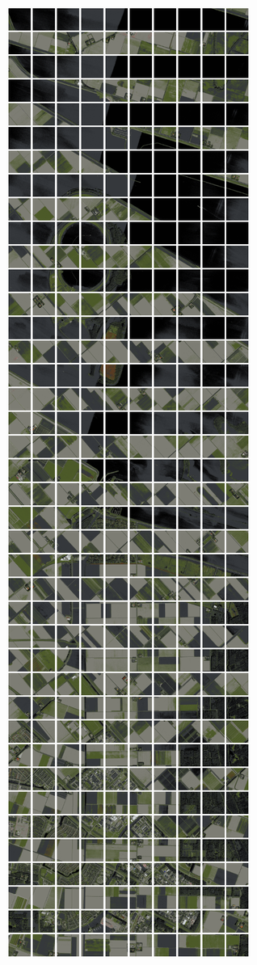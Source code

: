 <html>
<div>
<img src="https://github.com/HakkaTjakka/NL_TILE_MAP/blob/main/18/631/-1055/r.6310.-10550.png" height="44" width="44">
<img src="https://github.com/HakkaTjakka/NL_TILE_MAP/blob/main/18/631/-1055/r.6311.-10550.png" height="44" width="44">
<img src="https://github.com/HakkaTjakka/NL_TILE_MAP/blob/main/18/631/-1055/r.6312.-10550.png" height="44" width="44">
<img src="https://github.com/HakkaTjakka/NL_TILE_MAP/blob/main/18/631/-1055/r.6313.-10550.png" height="44" width="44">
<img src="https://github.com/HakkaTjakka/NL_TILE_MAP/blob/main/18/631/-1055/r.6314.-10550.png" height="44" width="44">
<img src="https://github.com/HakkaTjakka/NL_TILE_MAP/blob/main/18/631/-1055/r.6315.-10550.png" height="44" width="44">
<img src="https://github.com/HakkaTjakka/NL_TILE_MAP/blob/main/18/631/-1055/r.6316.-10550.png" height="44" width="44">
<img src="https://github.com/HakkaTjakka/NL_TILE_MAP/blob/main/18/631/-1055/r.6317.-10550.png" height="44" width="44">
<img src="https://github.com/HakkaTjakka/NL_TILE_MAP/blob/main/18/631/-1055/r.6318.-10550.png" height="44" width="44">
<img src="https://github.com/HakkaTjakka/NL_TILE_MAP/blob/main/18/631/-1055/r.6319.-10550.png" height="44" width="44">
<img src="https://github.com/HakkaTjakka/NL_TILE_MAP/blob/main/18/632/-1055/r.6320.-10550.png" height="44" width="44">
<img src="https://github.com/HakkaTjakka/NL_TILE_MAP/blob/main/18/632/-1055/r.6321.-10550.png" height="44" width="44">
<img src="https://github.com/HakkaTjakka/NL_TILE_MAP/blob/main/18/632/-1055/r.6322.-10550.png" height="44" width="44">
<img src="https://github.com/HakkaTjakka/NL_TILE_MAP/blob/main/18/632/-1055/r.6323.-10550.png" height="44" width="44">
<img src="https://github.com/HakkaTjakka/NL_TILE_MAP/blob/main/18/632/-1055/r.6324.-10550.png" height="44" width="44">
<img src="https://github.com/HakkaTjakka/NL_TILE_MAP/blob/main/18/632/-1055/r.6325.-10550.png" height="44" width="44">
<img src="https://github.com/HakkaTjakka/NL_TILE_MAP/blob/main/18/632/-1055/r.6326.-10550.png" height="44" width="44">
<img src="https://github.com/HakkaTjakka/NL_TILE_MAP/blob/main/18/632/-1055/r.6327.-10550.png" height="44" width="44">
<img src="https://github.com/HakkaTjakka/NL_TILE_MAP/blob/main/18/632/-1055/r.6328.-10550.png" height="44" width="44">
<img src="https://github.com/HakkaTjakka/NL_TILE_MAP/blob/main/18/632/-1055/r.6329.-10550.png" height="44" width="44">
<br>
<img src="https://github.com/HakkaTjakka/NL_TILE_MAP/blob/main/18/631/-1055/r.6310.-10549.png" height="44" width="44">
<img src="https://github.com/HakkaTjakka/NL_TILE_MAP/blob/main/18/631/-1055/r.6311.-10549.png" height="44" width="44">
<img src="https://github.com/HakkaTjakka/NL_TILE_MAP/blob/main/18/631/-1055/r.6312.-10549.png" height="44" width="44">
<img src="https://github.com/HakkaTjakka/NL_TILE_MAP/blob/main/18/631/-1055/r.6313.-10549.png" height="44" width="44">
<img src="https://github.com/HakkaTjakka/NL_TILE_MAP/blob/main/18/631/-1055/r.6314.-10549.png" height="44" width="44">
<img src="https://github.com/HakkaTjakka/NL_TILE_MAP/blob/main/18/631/-1055/r.6315.-10549.png" height="44" width="44">
<img src="https://github.com/HakkaTjakka/NL_TILE_MAP/blob/main/18/631/-1055/r.6316.-10549.png" height="44" width="44">
<img src="https://github.com/HakkaTjakka/NL_TILE_MAP/blob/main/18/631/-1055/r.6317.-10549.png" height="44" width="44">
<img src="https://github.com/HakkaTjakka/NL_TILE_MAP/blob/main/18/631/-1055/r.6318.-10549.png" height="44" width="44">
<img src="https://github.com/HakkaTjakka/NL_TILE_MAP/blob/main/18/631/-1055/r.6319.-10549.png" height="44" width="44">
<img src="https://github.com/HakkaTjakka/NL_TILE_MAP/blob/main/18/632/-1055/r.6320.-10549.png" height="44" width="44">
<img src="https://github.com/HakkaTjakka/NL_TILE_MAP/blob/main/18/632/-1055/r.6321.-10549.png" height="44" width="44">
<img src="https://github.com/HakkaTjakka/NL_TILE_MAP/blob/main/18/632/-1055/r.6322.-10549.png" height="44" width="44">
<img src="https://github.com/HakkaTjakka/NL_TILE_MAP/blob/main/18/632/-1055/r.6323.-10549.png" height="44" width="44">
<img src="https://github.com/HakkaTjakka/NL_TILE_MAP/blob/main/18/632/-1055/r.6324.-10549.png" height="44" width="44">
<img src="https://github.com/HakkaTjakka/NL_TILE_MAP/blob/main/18/632/-1055/r.6325.-10549.png" height="44" width="44">
<img src="https://github.com/HakkaTjakka/NL_TILE_MAP/blob/main/18/632/-1055/r.6326.-10549.png" height="44" width="44">
<img src="https://github.com/HakkaTjakka/NL_TILE_MAP/blob/main/18/632/-1055/r.6327.-10549.png" height="44" width="44">
<img src="https://github.com/HakkaTjakka/NL_TILE_MAP/blob/main/18/632/-1055/r.6328.-10549.png" height="44" width="44">
<img src="https://github.com/HakkaTjakka/NL_TILE_MAP/blob/main/18/632/-1055/r.6329.-10549.png" height="44" width="44">
<br>
<img src="https://github.com/HakkaTjakka/NL_TILE_MAP/blob/main/18/631/-1055/r.6310.-10548.png" height="44" width="44">
<img src="https://github.com/HakkaTjakka/NL_TILE_MAP/blob/main/18/631/-1055/r.6311.-10548.png" height="44" width="44">
<img src="https://github.com/HakkaTjakka/NL_TILE_MAP/blob/main/18/631/-1055/r.6312.-10548.png" height="44" width="44">
<img src="https://github.com/HakkaTjakka/NL_TILE_MAP/blob/main/18/631/-1055/r.6313.-10548.png" height="44" width="44">
<img src="https://github.com/HakkaTjakka/NL_TILE_MAP/blob/main/18/631/-1055/r.6314.-10548.png" height="44" width="44">
<img src="https://github.com/HakkaTjakka/NL_TILE_MAP/blob/main/18/631/-1055/r.6315.-10548.png" height="44" width="44">
<img src="https://github.com/HakkaTjakka/NL_TILE_MAP/blob/main/18/631/-1055/r.6316.-10548.png" height="44" width="44">
<img src="https://github.com/HakkaTjakka/NL_TILE_MAP/blob/main/18/631/-1055/r.6317.-10548.png" height="44" width="44">
<img src="https://github.com/HakkaTjakka/NL_TILE_MAP/blob/main/18/631/-1055/r.6318.-10548.png" height="44" width="44">
<img src="https://github.com/HakkaTjakka/NL_TILE_MAP/blob/main/18/631/-1055/r.6319.-10548.png" height="44" width="44">
<img src="https://github.com/HakkaTjakka/NL_TILE_MAP/blob/main/18/632/-1055/r.6320.-10548.png" height="44" width="44">
<img src="https://github.com/HakkaTjakka/NL_TILE_MAP/blob/main/18/632/-1055/r.6321.-10548.png" height="44" width="44">
<img src="https://github.com/HakkaTjakka/NL_TILE_MAP/blob/main/18/632/-1055/r.6322.-10548.png" height="44" width="44">
<img src="https://github.com/HakkaTjakka/NL_TILE_MAP/blob/main/18/632/-1055/r.6323.-10548.png" height="44" width="44">
<img src="https://github.com/HakkaTjakka/NL_TILE_MAP/blob/main/18/632/-1055/r.6324.-10548.png" height="44" width="44">
<img src="https://github.com/HakkaTjakka/NL_TILE_MAP/blob/main/18/632/-1055/r.6325.-10548.png" height="44" width="44">
<img src="https://github.com/HakkaTjakka/NL_TILE_MAP/blob/main/18/632/-1055/r.6326.-10548.png" height="44" width="44">
<img src="https://github.com/HakkaTjakka/NL_TILE_MAP/blob/main/18/632/-1055/r.6327.-10548.png" height="44" width="44">
<img src="https://github.com/HakkaTjakka/NL_TILE_MAP/blob/main/18/632/-1055/r.6328.-10548.png" height="44" width="44">
<img src="https://github.com/HakkaTjakka/NL_TILE_MAP/blob/main/18/632/-1055/r.6329.-10548.png" height="44" width="44">
<br>
<img src="https://github.com/HakkaTjakka/NL_TILE_MAP/blob/main/18/631/-1055/r.6310.-10547.png" height="44" width="44">
<img src="https://github.com/HakkaTjakka/NL_TILE_MAP/blob/main/18/631/-1055/r.6311.-10547.png" height="44" width="44">
<img src="https://github.com/HakkaTjakka/NL_TILE_MAP/blob/main/18/631/-1055/r.6312.-10547.png" height="44" width="44">
<img src="https://github.com/HakkaTjakka/NL_TILE_MAP/blob/main/18/631/-1055/r.6313.-10547.png" height="44" width="44">
<img src="https://github.com/HakkaTjakka/NL_TILE_MAP/blob/main/18/631/-1055/r.6314.-10547.png" height="44" width="44">
<img src="https://github.com/HakkaTjakka/NL_TILE_MAP/blob/main/18/631/-1055/r.6315.-10547.png" height="44" width="44">
<img src="https://github.com/HakkaTjakka/NL_TILE_MAP/blob/main/18/631/-1055/r.6316.-10547.png" height="44" width="44">
<img src="https://github.com/HakkaTjakka/NL_TILE_MAP/blob/main/18/631/-1055/r.6317.-10547.png" height="44" width="44">
<img src="https://github.com/HakkaTjakka/NL_TILE_MAP/blob/main/18/631/-1055/r.6318.-10547.png" height="44" width="44">
<img src="https://github.com/HakkaTjakka/NL_TILE_MAP/blob/main/18/631/-1055/r.6319.-10547.png" height="44" width="44">
<img src="https://github.com/HakkaTjakka/NL_TILE_MAP/blob/main/18/632/-1055/r.6320.-10547.png" height="44" width="44">
<img src="https://github.com/HakkaTjakka/NL_TILE_MAP/blob/main/18/632/-1055/r.6321.-10547.png" height="44" width="44">
<img src="https://github.com/HakkaTjakka/NL_TILE_MAP/blob/main/18/632/-1055/r.6322.-10547.png" height="44" width="44">
<img src="https://github.com/HakkaTjakka/NL_TILE_MAP/blob/main/18/632/-1055/r.6323.-10547.png" height="44" width="44">
<img src="https://github.com/HakkaTjakka/NL_TILE_MAP/blob/main/18/632/-1055/r.6324.-10547.png" height="44" width="44">
<img src="https://github.com/HakkaTjakka/NL_TILE_MAP/blob/main/18/632/-1055/r.6325.-10547.png" height="44" width="44">
<img src="https://github.com/HakkaTjakka/NL_TILE_MAP/blob/main/18/632/-1055/r.6326.-10547.png" height="44" width="44">
<img src="https://github.com/HakkaTjakka/NL_TILE_MAP/blob/main/18/632/-1055/r.6327.-10547.png" height="44" width="44">
<img src="https://github.com/HakkaTjakka/NL_TILE_MAP/blob/main/18/632/-1055/r.6328.-10547.png" height="44" width="44">
<img src="https://github.com/HakkaTjakka/NL_TILE_MAP/blob/main/18/632/-1055/r.6329.-10547.png" height="44" width="44">
<br>
<img src="https://github.com/HakkaTjakka/NL_TILE_MAP/blob/main/18/631/-1055/r.6310.-10546.png" height="44" width="44">
<img src="https://github.com/HakkaTjakka/NL_TILE_MAP/blob/main/18/631/-1055/r.6311.-10546.png" height="44" width="44">
<img src="https://github.com/HakkaTjakka/NL_TILE_MAP/blob/main/18/631/-1055/r.6312.-10546.png" height="44" width="44">
<img src="https://github.com/HakkaTjakka/NL_TILE_MAP/blob/main/18/631/-1055/r.6313.-10546.png" height="44" width="44">
<img src="https://github.com/HakkaTjakka/NL_TILE_MAP/blob/main/18/631/-1055/r.6314.-10546.png" height="44" width="44">
<img src="https://github.com/HakkaTjakka/NL_TILE_MAP/blob/main/18/631/-1055/r.6315.-10546.png" height="44" width="44">
<img src="https://github.com/HakkaTjakka/NL_TILE_MAP/blob/main/18/631/-1055/r.6316.-10546.png" height="44" width="44">
<img src="https://github.com/HakkaTjakka/NL_TILE_MAP/blob/main/18/631/-1055/r.6317.-10546.png" height="44" width="44">
<img src="https://github.com/HakkaTjakka/NL_TILE_MAP/blob/main/18/631/-1055/r.6318.-10546.png" height="44" width="44">
<img src="https://github.com/HakkaTjakka/NL_TILE_MAP/blob/main/18/631/-1055/r.6319.-10546.png" height="44" width="44">
<img src="https://github.com/HakkaTjakka/NL_TILE_MAP/blob/main/18/632/-1055/r.6320.-10546.png" height="44" width="44">
<img src="https://github.com/HakkaTjakka/NL_TILE_MAP/blob/main/18/632/-1055/r.6321.-10546.png" height="44" width="44">
<img src="https://github.com/HakkaTjakka/NL_TILE_MAP/blob/main/18/632/-1055/r.6322.-10546.png" height="44" width="44">
<img src="https://github.com/HakkaTjakka/NL_TILE_MAP/blob/main/18/632/-1055/r.6323.-10546.png" height="44" width="44">
<img src="https://github.com/HakkaTjakka/NL_TILE_MAP/blob/main/18/632/-1055/r.6324.-10546.png" height="44" width="44">
<img src="https://github.com/HakkaTjakka/NL_TILE_MAP/blob/main/18/632/-1055/r.6325.-10546.png" height="44" width="44">
<img src="https://github.com/HakkaTjakka/NL_TILE_MAP/blob/main/18/632/-1055/r.6326.-10546.png" height="44" width="44">
<img src="https://github.com/HakkaTjakka/NL_TILE_MAP/blob/main/18/632/-1055/r.6327.-10546.png" height="44" width="44">
<img src="https://github.com/HakkaTjakka/NL_TILE_MAP/blob/main/18/632/-1055/r.6328.-10546.png" height="44" width="44">
<img src="https://github.com/HakkaTjakka/NL_TILE_MAP/blob/main/18/632/-1055/r.6329.-10546.png" height="44" width="44">
<br>
<img src="https://github.com/HakkaTjakka/NL_TILE_MAP/blob/main/18/631/-1055/r.6310.-10545.png" height="44" width="44">
<img src="https://github.com/HakkaTjakka/NL_TILE_MAP/blob/main/18/631/-1055/r.6311.-10545.png" height="44" width="44">
<img src="https://github.com/HakkaTjakka/NL_TILE_MAP/blob/main/18/631/-1055/r.6312.-10545.png" height="44" width="44">
<img src="https://github.com/HakkaTjakka/NL_TILE_MAP/blob/main/18/631/-1055/r.6313.-10545.png" height="44" width="44">
<img src="https://github.com/HakkaTjakka/NL_TILE_MAP/blob/main/18/631/-1055/r.6314.-10545.png" height="44" width="44">
<img src="https://github.com/HakkaTjakka/NL_TILE_MAP/blob/main/18/631/-1055/r.6315.-10545.png" height="44" width="44">
<img src="https://github.com/HakkaTjakka/NL_TILE_MAP/blob/main/18/631/-1055/r.6316.-10545.png" height="44" width="44">
<img src="https://github.com/HakkaTjakka/NL_TILE_MAP/blob/main/18/631/-1055/r.6317.-10545.png" height="44" width="44">
<img src="https://github.com/HakkaTjakka/NL_TILE_MAP/blob/main/18/631/-1055/r.6318.-10545.png" height="44" width="44">
<img src="https://github.com/HakkaTjakka/NL_TILE_MAP/blob/main/18/631/-1055/r.6319.-10545.png" height="44" width="44">
<img src="https://github.com/HakkaTjakka/NL_TILE_MAP/blob/main/18/632/-1055/r.6320.-10545.png" height="44" width="44">
<img src="https://github.com/HakkaTjakka/NL_TILE_MAP/blob/main/18/632/-1055/r.6321.-10545.png" height="44" width="44">
<img src="https://github.com/HakkaTjakka/NL_TILE_MAP/blob/main/18/632/-1055/r.6322.-10545.png" height="44" width="44">
<img src="https://github.com/HakkaTjakka/NL_TILE_MAP/blob/main/18/632/-1055/r.6323.-10545.png" height="44" width="44">
<img src="https://github.com/HakkaTjakka/NL_TILE_MAP/blob/main/18/632/-1055/r.6324.-10545.png" height="44" width="44">
<img src="https://github.com/HakkaTjakka/NL_TILE_MAP/blob/main/18/632/-1055/r.6325.-10545.png" height="44" width="44">
<img src="https://github.com/HakkaTjakka/NL_TILE_MAP/blob/main/18/632/-1055/r.6326.-10545.png" height="44" width="44">
<img src="https://github.com/HakkaTjakka/NL_TILE_MAP/blob/main/18/632/-1055/r.6327.-10545.png" height="44" width="44">
<img src="https://github.com/HakkaTjakka/NL_TILE_MAP/blob/main/18/632/-1055/r.6328.-10545.png" height="44" width="44">
<img src="https://github.com/HakkaTjakka/NL_TILE_MAP/blob/main/18/632/-1055/r.6329.-10545.png" height="44" width="44">
<br>
<img src="https://github.com/HakkaTjakka/NL_TILE_MAP/blob/main/18/631/-1055/r.6310.-10544.png" height="44" width="44">
<img src="https://github.com/HakkaTjakka/NL_TILE_MAP/blob/main/18/631/-1055/r.6311.-10544.png" height="44" width="44">
<img src="https://github.com/HakkaTjakka/NL_TILE_MAP/blob/main/18/631/-1055/r.6312.-10544.png" height="44" width="44">
<img src="https://github.com/HakkaTjakka/NL_TILE_MAP/blob/main/18/631/-1055/r.6313.-10544.png" height="44" width="44">
<img src="https://github.com/HakkaTjakka/NL_TILE_MAP/blob/main/18/631/-1055/r.6314.-10544.png" height="44" width="44">
<img src="https://github.com/HakkaTjakka/NL_TILE_MAP/blob/main/18/631/-1055/r.6315.-10544.png" height="44" width="44">
<img src="https://github.com/HakkaTjakka/NL_TILE_MAP/blob/main/18/631/-1055/r.6316.-10544.png" height="44" width="44">
<img src="https://github.com/HakkaTjakka/NL_TILE_MAP/blob/main/18/631/-1055/r.6317.-10544.png" height="44" width="44">
<img src="https://github.com/HakkaTjakka/NL_TILE_MAP/blob/main/18/631/-1055/r.6318.-10544.png" height="44" width="44">
<img src="https://github.com/HakkaTjakka/NL_TILE_MAP/blob/main/18/631/-1055/r.6319.-10544.png" height="44" width="44">
<img src="https://github.com/HakkaTjakka/NL_TILE_MAP/blob/main/18/632/-1055/r.6320.-10544.png" height="44" width="44">
<img src="https://github.com/HakkaTjakka/NL_TILE_MAP/blob/main/18/632/-1055/r.6321.-10544.png" height="44" width="44">
<img src="https://github.com/HakkaTjakka/NL_TILE_MAP/blob/main/18/632/-1055/r.6322.-10544.png" height="44" width="44">
<img src="https://github.com/HakkaTjakka/NL_TILE_MAP/blob/main/18/632/-1055/r.6323.-10544.png" height="44" width="44">
<img src="https://github.com/HakkaTjakka/NL_TILE_MAP/blob/main/18/632/-1055/r.6324.-10544.png" height="44" width="44">
<img src="https://github.com/HakkaTjakka/NL_TILE_MAP/blob/main/18/632/-1055/r.6325.-10544.png" height="44" width="44">
<img src="https://github.com/HakkaTjakka/NL_TILE_MAP/blob/main/18/632/-1055/r.6326.-10544.png" height="44" width="44">
<img src="https://github.com/HakkaTjakka/NL_TILE_MAP/blob/main/18/632/-1055/r.6327.-10544.png" height="44" width="44">
<img src="https://github.com/HakkaTjakka/NL_TILE_MAP/blob/main/18/632/-1055/r.6328.-10544.png" height="44" width="44">
<img src="https://github.com/HakkaTjakka/NL_TILE_MAP/blob/main/18/632/-1055/r.6329.-10544.png" height="44" width="44">
<br>
<img src="https://github.com/HakkaTjakka/NL_TILE_MAP/blob/main/18/631/-1055/r.6310.-10543.png" height="44" width="44">
<img src="https://github.com/HakkaTjakka/NL_TILE_MAP/blob/main/18/631/-1055/r.6311.-10543.png" height="44" width="44">
<img src="https://github.com/HakkaTjakka/NL_TILE_MAP/blob/main/18/631/-1055/r.6312.-10543.png" height="44" width="44">
<img src="https://github.com/HakkaTjakka/NL_TILE_MAP/blob/main/18/631/-1055/r.6313.-10543.png" height="44" width="44">
<img src="https://github.com/HakkaTjakka/NL_TILE_MAP/blob/main/18/631/-1055/r.6314.-10543.png" height="44" width="44">
<img src="https://github.com/HakkaTjakka/NL_TILE_MAP/blob/main/18/631/-1055/r.6315.-10543.png" height="44" width="44">
<img src="https://github.com/HakkaTjakka/NL_TILE_MAP/blob/main/18/631/-1055/r.6316.-10543.png" height="44" width="44">
<img src="https://github.com/HakkaTjakka/NL_TILE_MAP/blob/main/18/631/-1055/r.6317.-10543.png" height="44" width="44">
<img src="https://github.com/HakkaTjakka/NL_TILE_MAP/blob/main/18/631/-1055/r.6318.-10543.png" height="44" width="44">
<img src="https://github.com/HakkaTjakka/NL_TILE_MAP/blob/main/18/631/-1055/r.6319.-10543.png" height="44" width="44">
<img src="https://github.com/HakkaTjakka/NL_TILE_MAP/blob/main/18/632/-1055/r.6320.-10543.png" height="44" width="44">
<img src="https://github.com/HakkaTjakka/NL_TILE_MAP/blob/main/18/632/-1055/r.6321.-10543.png" height="44" width="44">
<img src="https://github.com/HakkaTjakka/NL_TILE_MAP/blob/main/18/632/-1055/r.6322.-10543.png" height="44" width="44">
<img src="https://github.com/HakkaTjakka/NL_TILE_MAP/blob/main/18/632/-1055/r.6323.-10543.png" height="44" width="44">
<img src="https://github.com/HakkaTjakka/NL_TILE_MAP/blob/main/18/632/-1055/r.6324.-10543.png" height="44" width="44">
<img src="https://github.com/HakkaTjakka/NL_TILE_MAP/blob/main/18/632/-1055/r.6325.-10543.png" height="44" width="44">
<img src="https://github.com/HakkaTjakka/NL_TILE_MAP/blob/main/18/632/-1055/r.6326.-10543.png" height="44" width="44">
<img src="https://github.com/HakkaTjakka/NL_TILE_MAP/blob/main/18/632/-1055/r.6327.-10543.png" height="44" width="44">
<img src="https://github.com/HakkaTjakka/NL_TILE_MAP/blob/main/18/632/-1055/r.6328.-10543.png" height="44" width="44">
<img src="https://github.com/HakkaTjakka/NL_TILE_MAP/blob/main/18/632/-1055/r.6329.-10543.png" height="44" width="44">
<br>
<img src="https://github.com/HakkaTjakka/NL_TILE_MAP/blob/main/18/631/-1055/r.6310.-10542.png" height="44" width="44">
<img src="https://github.com/HakkaTjakka/NL_TILE_MAP/blob/main/18/631/-1055/r.6311.-10542.png" height="44" width="44">
<img src="https://github.com/HakkaTjakka/NL_TILE_MAP/blob/main/18/631/-1055/r.6312.-10542.png" height="44" width="44">
<img src="https://github.com/HakkaTjakka/NL_TILE_MAP/blob/main/18/631/-1055/r.6313.-10542.png" height="44" width="44">
<img src="https://github.com/HakkaTjakka/NL_TILE_MAP/blob/main/18/631/-1055/r.6314.-10542.png" height="44" width="44">
<img src="https://github.com/HakkaTjakka/NL_TILE_MAP/blob/main/18/631/-1055/r.6315.-10542.png" height="44" width="44">
<img src="https://github.com/HakkaTjakka/NL_TILE_MAP/blob/main/18/631/-1055/r.6316.-10542.png" height="44" width="44">
<img src="https://github.com/HakkaTjakka/NL_TILE_MAP/blob/main/18/631/-1055/r.6317.-10542.png" height="44" width="44">
<img src="https://github.com/HakkaTjakka/NL_TILE_MAP/blob/main/18/631/-1055/r.6318.-10542.png" height="44" width="44">
<img src="https://github.com/HakkaTjakka/NL_TILE_MAP/blob/main/18/631/-1055/r.6319.-10542.png" height="44" width="44">
<img src="https://github.com/HakkaTjakka/NL_TILE_MAP/blob/main/18/632/-1055/r.6320.-10542.png" height="44" width="44">
<img src="https://github.com/HakkaTjakka/NL_TILE_MAP/blob/main/18/632/-1055/r.6321.-10542.png" height="44" width="44">
<img src="https://github.com/HakkaTjakka/NL_TILE_MAP/blob/main/18/632/-1055/r.6322.-10542.png" height="44" width="44">
<img src="https://github.com/HakkaTjakka/NL_TILE_MAP/blob/main/18/632/-1055/r.6323.-10542.png" height="44" width="44">
<img src="https://github.com/HakkaTjakka/NL_TILE_MAP/blob/main/18/632/-1055/r.6324.-10542.png" height="44" width="44">
<img src="https://github.com/HakkaTjakka/NL_TILE_MAP/blob/main/18/632/-1055/r.6325.-10542.png" height="44" width="44">
<img src="https://github.com/HakkaTjakka/NL_TILE_MAP/blob/main/18/632/-1055/r.6326.-10542.png" height="44" width="44">
<img src="https://github.com/HakkaTjakka/NL_TILE_MAP/blob/main/18/632/-1055/r.6327.-10542.png" height="44" width="44">
<img src="https://github.com/HakkaTjakka/NL_TILE_MAP/blob/main/18/632/-1055/r.6328.-10542.png" height="44" width="44">
<img src="https://github.com/HakkaTjakka/NL_TILE_MAP/blob/main/18/632/-1055/r.6329.-10542.png" height="44" width="44">
<br>
<img src="https://github.com/HakkaTjakka/NL_TILE_MAP/blob/main/18/631/-1055/r.6310.-10541.png" height="44" width="44">
<img src="https://github.com/HakkaTjakka/NL_TILE_MAP/blob/main/18/631/-1055/r.6311.-10541.png" height="44" width="44">
<img src="https://github.com/HakkaTjakka/NL_TILE_MAP/blob/main/18/631/-1055/r.6312.-10541.png" height="44" width="44">
<img src="https://github.com/HakkaTjakka/NL_TILE_MAP/blob/main/18/631/-1055/r.6313.-10541.png" height="44" width="44">
<img src="https://github.com/HakkaTjakka/NL_TILE_MAP/blob/main/18/631/-1055/r.6314.-10541.png" height="44" width="44">
<img src="https://github.com/HakkaTjakka/NL_TILE_MAP/blob/main/18/631/-1055/r.6315.-10541.png" height="44" width="44">
<img src="https://github.com/HakkaTjakka/NL_TILE_MAP/blob/main/18/631/-1055/r.6316.-10541.png" height="44" width="44">
<img src="https://github.com/HakkaTjakka/NL_TILE_MAP/blob/main/18/631/-1055/r.6317.-10541.png" height="44" width="44">
<img src="https://github.com/HakkaTjakka/NL_TILE_MAP/blob/main/18/631/-1055/r.6318.-10541.png" height="44" width="44">
<img src="https://github.com/HakkaTjakka/NL_TILE_MAP/blob/main/18/631/-1055/r.6319.-10541.png" height="44" width="44">
<img src="https://github.com/HakkaTjakka/NL_TILE_MAP/blob/main/18/632/-1055/r.6320.-10541.png" height="44" width="44">
<img src="https://github.com/HakkaTjakka/NL_TILE_MAP/blob/main/18/632/-1055/r.6321.-10541.png" height="44" width="44">
<img src="https://github.com/HakkaTjakka/NL_TILE_MAP/blob/main/18/632/-1055/r.6322.-10541.png" height="44" width="44">
<img src="https://github.com/HakkaTjakka/NL_TILE_MAP/blob/main/18/632/-1055/r.6323.-10541.png" height="44" width="44">
<img src="https://github.com/HakkaTjakka/NL_TILE_MAP/blob/main/18/632/-1055/r.6324.-10541.png" height="44" width="44">
<img src="https://github.com/HakkaTjakka/NL_TILE_MAP/blob/main/18/632/-1055/r.6325.-10541.png" height="44" width="44">
<img src="https://github.com/HakkaTjakka/NL_TILE_MAP/blob/main/18/632/-1055/r.6326.-10541.png" height="44" width="44">
<img src="https://github.com/HakkaTjakka/NL_TILE_MAP/blob/main/18/632/-1055/r.6327.-10541.png" height="44" width="44">
<img src="https://github.com/HakkaTjakka/NL_TILE_MAP/blob/main/18/632/-1055/r.6328.-10541.png" height="44" width="44">
<img src="https://github.com/HakkaTjakka/NL_TILE_MAP/blob/main/18/632/-1055/r.6329.-10541.png" height="44" width="44">
<br>
<img src="https://github.com/HakkaTjakka/NL_TILE_MAP/blob/main/18/631/-1054/r.6310.-10540.png" height="44" width="44">
<img src="https://github.com/HakkaTjakka/NL_TILE_MAP/blob/main/18/631/-1054/r.6311.-10540.png" height="44" width="44">
<img src="https://github.com/HakkaTjakka/NL_TILE_MAP/blob/main/18/631/-1054/r.6312.-10540.png" height="44" width="44">
<img src="https://github.com/HakkaTjakka/NL_TILE_MAP/blob/main/18/631/-1054/r.6313.-10540.png" height="44" width="44">
<img src="https://github.com/HakkaTjakka/NL_TILE_MAP/blob/main/18/631/-1054/r.6314.-10540.png" height="44" width="44">
<img src="https://github.com/HakkaTjakka/NL_TILE_MAP/blob/main/18/631/-1054/r.6315.-10540.png" height="44" width="44">
<img src="https://github.com/HakkaTjakka/NL_TILE_MAP/blob/main/18/631/-1054/r.6316.-10540.png" height="44" width="44">
<img src="https://github.com/HakkaTjakka/NL_TILE_MAP/blob/main/18/631/-1054/r.6317.-10540.png" height="44" width="44">
<img src="https://github.com/HakkaTjakka/NL_TILE_MAP/blob/main/18/631/-1054/r.6318.-10540.png" height="44" width="44">
<img src="https://github.com/HakkaTjakka/NL_TILE_MAP/blob/main/18/631/-1054/r.6319.-10540.png" height="44" width="44">
<img src="https://github.com/HakkaTjakka/NL_TILE_MAP/blob/main/18/632/-1054/r.6320.-10540.png" height="44" width="44">
<img src="https://github.com/HakkaTjakka/NL_TILE_MAP/blob/main/18/632/-1054/r.6321.-10540.png" height="44" width="44">
<img src="https://github.com/HakkaTjakka/NL_TILE_MAP/blob/main/18/632/-1054/r.6322.-10540.png" height="44" width="44">
<img src="https://github.com/HakkaTjakka/NL_TILE_MAP/blob/main/18/632/-1054/r.6323.-10540.png" height="44" width="44">
<img src="https://github.com/HakkaTjakka/NL_TILE_MAP/blob/main/18/632/-1054/r.6324.-10540.png" height="44" width="44">
<img src="https://github.com/HakkaTjakka/NL_TILE_MAP/blob/main/18/632/-1054/r.6325.-10540.png" height="44" width="44">
<img src="https://github.com/HakkaTjakka/NL_TILE_MAP/blob/main/18/632/-1054/r.6326.-10540.png" height="44" width="44">
<img src="https://github.com/HakkaTjakka/NL_TILE_MAP/blob/main/18/632/-1054/r.6327.-10540.png" height="44" width="44">
<img src="https://github.com/HakkaTjakka/NL_TILE_MAP/blob/main/18/632/-1054/r.6328.-10540.png" height="44" width="44">
<img src="https://github.com/HakkaTjakka/NL_TILE_MAP/blob/main/18/632/-1054/r.6329.-10540.png" height="44" width="44">
<br>
<img src="https://github.com/HakkaTjakka/NL_TILE_MAP/blob/main/18/631/-1054/r.6310.-10539.png" height="44" width="44">
<img src="https://github.com/HakkaTjakka/NL_TILE_MAP/blob/main/18/631/-1054/r.6311.-10539.png" height="44" width="44">
<img src="https://github.com/HakkaTjakka/NL_TILE_MAP/blob/main/18/631/-1054/r.6312.-10539.png" height="44" width="44">
<img src="https://github.com/HakkaTjakka/NL_TILE_MAP/blob/main/18/631/-1054/r.6313.-10539.png" height="44" width="44">
<img src="https://github.com/HakkaTjakka/NL_TILE_MAP/blob/main/18/631/-1054/r.6314.-10539.png" height="44" width="44">
<img src="https://github.com/HakkaTjakka/NL_TILE_MAP/blob/main/18/631/-1054/r.6315.-10539.png" height="44" width="44">
<img src="https://github.com/HakkaTjakka/NL_TILE_MAP/blob/main/18/631/-1054/r.6316.-10539.png" height="44" width="44">
<img src="https://github.com/HakkaTjakka/NL_TILE_MAP/blob/main/18/631/-1054/r.6317.-10539.png" height="44" width="44">
<img src="https://github.com/HakkaTjakka/NL_TILE_MAP/blob/main/18/631/-1054/r.6318.-10539.png" height="44" width="44">
<img src="https://github.com/HakkaTjakka/NL_TILE_MAP/blob/main/18/631/-1054/r.6319.-10539.png" height="44" width="44">
<img src="https://github.com/HakkaTjakka/NL_TILE_MAP/blob/main/18/632/-1054/r.6320.-10539.png" height="44" width="44">
<img src="https://github.com/HakkaTjakka/NL_TILE_MAP/blob/main/18/632/-1054/r.6321.-10539.png" height="44" width="44">
<img src="https://github.com/HakkaTjakka/NL_TILE_MAP/blob/main/18/632/-1054/r.6322.-10539.png" height="44" width="44">
<img src="https://github.com/HakkaTjakka/NL_TILE_MAP/blob/main/18/632/-1054/r.6323.-10539.png" height="44" width="44">
<img src="https://github.com/HakkaTjakka/NL_TILE_MAP/blob/main/18/632/-1054/r.6324.-10539.png" height="44" width="44">
<img src="https://github.com/HakkaTjakka/NL_TILE_MAP/blob/main/18/632/-1054/r.6325.-10539.png" height="44" width="44">
<img src="https://github.com/HakkaTjakka/NL_TILE_MAP/blob/main/18/632/-1054/r.6326.-10539.png" height="44" width="44">
<img src="https://github.com/HakkaTjakka/NL_TILE_MAP/blob/main/18/632/-1054/r.6327.-10539.png" height="44" width="44">
<img src="https://github.com/HakkaTjakka/NL_TILE_MAP/blob/main/18/632/-1054/r.6328.-10539.png" height="44" width="44">
<img src="https://github.com/HakkaTjakka/NL_TILE_MAP/blob/main/18/632/-1054/r.6329.-10539.png" height="44" width="44">
<br>
<img src="https://github.com/HakkaTjakka/NL_TILE_MAP/blob/main/18/631/-1054/r.6310.-10538.png" height="44" width="44">
<img src="https://github.com/HakkaTjakka/NL_TILE_MAP/blob/main/18/631/-1054/r.6311.-10538.png" height="44" width="44">
<img src="https://github.com/HakkaTjakka/NL_TILE_MAP/blob/main/18/631/-1054/r.6312.-10538.png" height="44" width="44">
<img src="https://github.com/HakkaTjakka/NL_TILE_MAP/blob/main/18/631/-1054/r.6313.-10538.png" height="44" width="44">
<img src="https://github.com/HakkaTjakka/NL_TILE_MAP/blob/main/18/631/-1054/r.6314.-10538.png" height="44" width="44">
<img src="https://github.com/HakkaTjakka/NL_TILE_MAP/blob/main/18/631/-1054/r.6315.-10538.png" height="44" width="44">
<img src="https://github.com/HakkaTjakka/NL_TILE_MAP/blob/main/18/631/-1054/r.6316.-10538.png" height="44" width="44">
<img src="https://github.com/HakkaTjakka/NL_TILE_MAP/blob/main/18/631/-1054/r.6317.-10538.png" height="44" width="44">
<img src="https://github.com/HakkaTjakka/NL_TILE_MAP/blob/main/18/631/-1054/r.6318.-10538.png" height="44" width="44">
<img src="https://github.com/HakkaTjakka/NL_TILE_MAP/blob/main/18/631/-1054/r.6319.-10538.png" height="44" width="44">
<img src="https://github.com/HakkaTjakka/NL_TILE_MAP/blob/main/18/632/-1054/r.6320.-10538.png" height="44" width="44">
<img src="https://github.com/HakkaTjakka/NL_TILE_MAP/blob/main/18/632/-1054/r.6321.-10538.png" height="44" width="44">
<img src="https://github.com/HakkaTjakka/NL_TILE_MAP/blob/main/18/632/-1054/r.6322.-10538.png" height="44" width="44">
<img src="https://github.com/HakkaTjakka/NL_TILE_MAP/blob/main/18/632/-1054/r.6323.-10538.png" height="44" width="44">
<img src="https://github.com/HakkaTjakka/NL_TILE_MAP/blob/main/18/632/-1054/r.6324.-10538.png" height="44" width="44">
<img src="https://github.com/HakkaTjakka/NL_TILE_MAP/blob/main/18/632/-1054/r.6325.-10538.png" height="44" width="44">
<img src="https://github.com/HakkaTjakka/NL_TILE_MAP/blob/main/18/632/-1054/r.6326.-10538.png" height="44" width="44">
<img src="https://github.com/HakkaTjakka/NL_TILE_MAP/blob/main/18/632/-1054/r.6327.-10538.png" height="44" width="44">
<img src="https://github.com/HakkaTjakka/NL_TILE_MAP/blob/main/18/632/-1054/r.6328.-10538.png" height="44" width="44">
<img src="https://github.com/HakkaTjakka/NL_TILE_MAP/blob/main/18/632/-1054/r.6329.-10538.png" height="44" width="44">
<br>
<img src="https://github.com/HakkaTjakka/NL_TILE_MAP/blob/main/18/631/-1054/r.6310.-10537.png" height="44" width="44">
<img src="https://github.com/HakkaTjakka/NL_TILE_MAP/blob/main/18/631/-1054/r.6311.-10537.png" height="44" width="44">
<img src="https://github.com/HakkaTjakka/NL_TILE_MAP/blob/main/18/631/-1054/r.6312.-10537.png" height="44" width="44">
<img src="https://github.com/HakkaTjakka/NL_TILE_MAP/blob/main/18/631/-1054/r.6313.-10537.png" height="44" width="44">
<img src="https://github.com/HakkaTjakka/NL_TILE_MAP/blob/main/18/631/-1054/r.6314.-10537.png" height="44" width="44">
<img src="https://github.com/HakkaTjakka/NL_TILE_MAP/blob/main/18/631/-1054/r.6315.-10537.png" height="44" width="44">
<img src="https://github.com/HakkaTjakka/NL_TILE_MAP/blob/main/18/631/-1054/r.6316.-10537.png" height="44" width="44">
<img src="https://github.com/HakkaTjakka/NL_TILE_MAP/blob/main/18/631/-1054/r.6317.-10537.png" height="44" width="44">
<img src="https://github.com/HakkaTjakka/NL_TILE_MAP/blob/main/18/631/-1054/r.6318.-10537.png" height="44" width="44">
<img src="https://github.com/HakkaTjakka/NL_TILE_MAP/blob/main/18/631/-1054/r.6319.-10537.png" height="44" width="44">
<img src="https://github.com/HakkaTjakka/NL_TILE_MAP/blob/main/18/632/-1054/r.6320.-10537.png" height="44" width="44">
<img src="https://github.com/HakkaTjakka/NL_TILE_MAP/blob/main/18/632/-1054/r.6321.-10537.png" height="44" width="44">
<img src="https://github.com/HakkaTjakka/NL_TILE_MAP/blob/main/18/632/-1054/r.6322.-10537.png" height="44" width="44">
<img src="https://github.com/HakkaTjakka/NL_TILE_MAP/blob/main/18/632/-1054/r.6323.-10537.png" height="44" width="44">
<img src="https://github.com/HakkaTjakka/NL_TILE_MAP/blob/main/18/632/-1054/r.6324.-10537.png" height="44" width="44">
<img src="https://github.com/HakkaTjakka/NL_TILE_MAP/blob/main/18/632/-1054/r.6325.-10537.png" height="44" width="44">
<img src="https://github.com/HakkaTjakka/NL_TILE_MAP/blob/main/18/632/-1054/r.6326.-10537.png" height="44" width="44">
<img src="https://github.com/HakkaTjakka/NL_TILE_MAP/blob/main/18/632/-1054/r.6327.-10537.png" height="44" width="44">
<img src="https://github.com/HakkaTjakka/NL_TILE_MAP/blob/main/18/632/-1054/r.6328.-10537.png" height="44" width="44">
<img src="https://github.com/HakkaTjakka/NL_TILE_MAP/blob/main/18/632/-1054/r.6329.-10537.png" height="44" width="44">
<br>
<img src="https://github.com/HakkaTjakka/NL_TILE_MAP/blob/main/18/631/-1054/r.6310.-10536.png" height="44" width="44">
<img src="https://github.com/HakkaTjakka/NL_TILE_MAP/blob/main/18/631/-1054/r.6311.-10536.png" height="44" width="44">
<img src="https://github.com/HakkaTjakka/NL_TILE_MAP/blob/main/18/631/-1054/r.6312.-10536.png" height="44" width="44">
<img src="https://github.com/HakkaTjakka/NL_TILE_MAP/blob/main/18/631/-1054/r.6313.-10536.png" height="44" width="44">
<img src="https://github.com/HakkaTjakka/NL_TILE_MAP/blob/main/18/631/-1054/r.6314.-10536.png" height="44" width="44">
<img src="https://github.com/HakkaTjakka/NL_TILE_MAP/blob/main/18/631/-1054/r.6315.-10536.png" height="44" width="44">
<img src="https://github.com/HakkaTjakka/NL_TILE_MAP/blob/main/18/631/-1054/r.6316.-10536.png" height="44" width="44">
<img src="https://github.com/HakkaTjakka/NL_TILE_MAP/blob/main/18/631/-1054/r.6317.-10536.png" height="44" width="44">
<img src="https://github.com/HakkaTjakka/NL_TILE_MAP/blob/main/18/631/-1054/r.6318.-10536.png" height="44" width="44">
<img src="https://github.com/HakkaTjakka/NL_TILE_MAP/blob/main/18/631/-1054/r.6319.-10536.png" height="44" width="44">
<img src="https://github.com/HakkaTjakka/NL_TILE_MAP/blob/main/18/632/-1054/r.6320.-10536.png" height="44" width="44">
<img src="https://github.com/HakkaTjakka/NL_TILE_MAP/blob/main/18/632/-1054/r.6321.-10536.png" height="44" width="44">
<img src="https://github.com/HakkaTjakka/NL_TILE_MAP/blob/main/18/632/-1054/r.6322.-10536.png" height="44" width="44">
<img src="https://github.com/HakkaTjakka/NL_TILE_MAP/blob/main/18/632/-1054/r.6323.-10536.png" height="44" width="44">
<img src="https://github.com/HakkaTjakka/NL_TILE_MAP/blob/main/18/632/-1054/r.6324.-10536.png" height="44" width="44">
<img src="https://github.com/HakkaTjakka/NL_TILE_MAP/blob/main/18/632/-1054/r.6325.-10536.png" height="44" width="44">
<img src="https://github.com/HakkaTjakka/NL_TILE_MAP/blob/main/18/632/-1054/r.6326.-10536.png" height="44" width="44">
<img src="https://github.com/HakkaTjakka/NL_TILE_MAP/blob/main/18/632/-1054/r.6327.-10536.png" height="44" width="44">
<img src="https://github.com/HakkaTjakka/NL_TILE_MAP/blob/main/18/632/-1054/r.6328.-10536.png" height="44" width="44">
<img src="https://github.com/HakkaTjakka/NL_TILE_MAP/blob/main/18/632/-1054/r.6329.-10536.png" height="44" width="44">
<br>
<img src="https://github.com/HakkaTjakka/NL_TILE_MAP/blob/main/18/631/-1054/r.6310.-10535.png" height="44" width="44">
<img src="https://github.com/HakkaTjakka/NL_TILE_MAP/blob/main/18/631/-1054/r.6311.-10535.png" height="44" width="44">
<img src="https://github.com/HakkaTjakka/NL_TILE_MAP/blob/main/18/631/-1054/r.6312.-10535.png" height="44" width="44">
<img src="https://github.com/HakkaTjakka/NL_TILE_MAP/blob/main/18/631/-1054/r.6313.-10535.png" height="44" width="44">
<img src="https://github.com/HakkaTjakka/NL_TILE_MAP/blob/main/18/631/-1054/r.6314.-10535.png" height="44" width="44">
<img src="https://github.com/HakkaTjakka/NL_TILE_MAP/blob/main/18/631/-1054/r.6315.-10535.png" height="44" width="44">
<img src="https://github.com/HakkaTjakka/NL_TILE_MAP/blob/main/18/631/-1054/r.6316.-10535.png" height="44" width="44">
<img src="https://github.com/HakkaTjakka/NL_TILE_MAP/blob/main/18/631/-1054/r.6317.-10535.png" height="44" width="44">
<img src="https://github.com/HakkaTjakka/NL_TILE_MAP/blob/main/18/631/-1054/r.6318.-10535.png" height="44" width="44">
<img src="https://github.com/HakkaTjakka/NL_TILE_MAP/blob/main/18/631/-1054/r.6319.-10535.png" height="44" width="44">
<img src="https://github.com/HakkaTjakka/NL_TILE_MAP/blob/main/18/632/-1054/r.6320.-10535.png" height="44" width="44">
<img src="https://github.com/HakkaTjakka/NL_TILE_MAP/blob/main/18/632/-1054/r.6321.-10535.png" height="44" width="44">
<img src="https://github.com/HakkaTjakka/NL_TILE_MAP/blob/main/18/632/-1054/r.6322.-10535.png" height="44" width="44">
<img src="https://github.com/HakkaTjakka/NL_TILE_MAP/blob/main/18/632/-1054/r.6323.-10535.png" height="44" width="44">
<img src="https://github.com/HakkaTjakka/NL_TILE_MAP/blob/main/18/632/-1054/r.6324.-10535.png" height="44" width="44">
<img src="https://github.com/HakkaTjakka/NL_TILE_MAP/blob/main/18/632/-1054/r.6325.-10535.png" height="44" width="44">
<img src="https://github.com/HakkaTjakka/NL_TILE_MAP/blob/main/18/632/-1054/r.6326.-10535.png" height="44" width="44">
<img src="https://github.com/HakkaTjakka/NL_TILE_MAP/blob/main/18/632/-1054/r.6327.-10535.png" height="44" width="44">
<img src="https://github.com/HakkaTjakka/NL_TILE_MAP/blob/main/18/632/-1054/r.6328.-10535.png" height="44" width="44">
<img src="https://github.com/HakkaTjakka/NL_TILE_MAP/blob/main/18/632/-1054/r.6329.-10535.png" height="44" width="44">
<br>
<img src="https://github.com/HakkaTjakka/NL_TILE_MAP/blob/main/18/631/-1054/r.6310.-10534.png" height="44" width="44">
<img src="https://github.com/HakkaTjakka/NL_TILE_MAP/blob/main/18/631/-1054/r.6311.-10534.png" height="44" width="44">
<img src="https://github.com/HakkaTjakka/NL_TILE_MAP/blob/main/18/631/-1054/r.6312.-10534.png" height="44" width="44">
<img src="https://github.com/HakkaTjakka/NL_TILE_MAP/blob/main/18/631/-1054/r.6313.-10534.png" height="44" width="44">
<img src="https://github.com/HakkaTjakka/NL_TILE_MAP/blob/main/18/631/-1054/r.6314.-10534.png" height="44" width="44">
<img src="https://github.com/HakkaTjakka/NL_TILE_MAP/blob/main/18/631/-1054/r.6315.-10534.png" height="44" width="44">
<img src="https://github.com/HakkaTjakka/NL_TILE_MAP/blob/main/18/631/-1054/r.6316.-10534.png" height="44" width="44">
<img src="https://github.com/HakkaTjakka/NL_TILE_MAP/blob/main/18/631/-1054/r.6317.-10534.png" height="44" width="44">
<img src="https://github.com/HakkaTjakka/NL_TILE_MAP/blob/main/18/631/-1054/r.6318.-10534.png" height="44" width="44">
<img src="https://github.com/HakkaTjakka/NL_TILE_MAP/blob/main/18/631/-1054/r.6319.-10534.png" height="44" width="44">
<img src="https://github.com/HakkaTjakka/NL_TILE_MAP/blob/main/18/632/-1054/r.6320.-10534.png" height="44" width="44">
<img src="https://github.com/HakkaTjakka/NL_TILE_MAP/blob/main/18/632/-1054/r.6321.-10534.png" height="44" width="44">
<img src="https://github.com/HakkaTjakka/NL_TILE_MAP/blob/main/18/632/-1054/r.6322.-10534.png" height="44" width="44">
<img src="https://github.com/HakkaTjakka/NL_TILE_MAP/blob/main/18/632/-1054/r.6323.-10534.png" height="44" width="44">
<img src="https://github.com/HakkaTjakka/NL_TILE_MAP/blob/main/18/632/-1054/r.6324.-10534.png" height="44" width="44">
<img src="https://github.com/HakkaTjakka/NL_TILE_MAP/blob/main/18/632/-1054/r.6325.-10534.png" height="44" width="44">
<img src="https://github.com/HakkaTjakka/NL_TILE_MAP/blob/main/18/632/-1054/r.6326.-10534.png" height="44" width="44">
<img src="https://github.com/HakkaTjakka/NL_TILE_MAP/blob/main/18/632/-1054/r.6327.-10534.png" height="44" width="44">
<img src="https://github.com/HakkaTjakka/NL_TILE_MAP/blob/main/18/632/-1054/r.6328.-10534.png" height="44" width="44">
<img src="https://github.com/HakkaTjakka/NL_TILE_MAP/blob/main/18/632/-1054/r.6329.-10534.png" height="44" width="44">
<br>
<img src="https://github.com/HakkaTjakka/NL_TILE_MAP/blob/main/18/631/-1054/r.6310.-10533.png" height="44" width="44">
<img src="https://github.com/HakkaTjakka/NL_TILE_MAP/blob/main/18/631/-1054/r.6311.-10533.png" height="44" width="44">
<img src="https://github.com/HakkaTjakka/NL_TILE_MAP/blob/main/18/631/-1054/r.6312.-10533.png" height="44" width="44">
<img src="https://github.com/HakkaTjakka/NL_TILE_MAP/blob/main/18/631/-1054/r.6313.-10533.png" height="44" width="44">
<img src="https://github.com/HakkaTjakka/NL_TILE_MAP/blob/main/18/631/-1054/r.6314.-10533.png" height="44" width="44">
<img src="https://github.com/HakkaTjakka/NL_TILE_MAP/blob/main/18/631/-1054/r.6315.-10533.png" height="44" width="44">
<img src="https://github.com/HakkaTjakka/NL_TILE_MAP/blob/main/18/631/-1054/r.6316.-10533.png" height="44" width="44">
<img src="https://github.com/HakkaTjakka/NL_TILE_MAP/blob/main/18/631/-1054/r.6317.-10533.png" height="44" width="44">
<img src="https://github.com/HakkaTjakka/NL_TILE_MAP/blob/main/18/631/-1054/r.6318.-10533.png" height="44" width="44">
<img src="https://github.com/HakkaTjakka/NL_TILE_MAP/blob/main/18/631/-1054/r.6319.-10533.png" height="44" width="44">
<img src="https://github.com/HakkaTjakka/NL_TILE_MAP/blob/main/18/632/-1054/r.6320.-10533.png" height="44" width="44">
<img src="https://github.com/HakkaTjakka/NL_TILE_MAP/blob/main/18/632/-1054/r.6321.-10533.png" height="44" width="44">
<img src="https://github.com/HakkaTjakka/NL_TILE_MAP/blob/main/18/632/-1054/r.6322.-10533.png" height="44" width="44">
<img src="https://github.com/HakkaTjakka/NL_TILE_MAP/blob/main/18/632/-1054/r.6323.-10533.png" height="44" width="44">
<img src="https://github.com/HakkaTjakka/NL_TILE_MAP/blob/main/18/632/-1054/r.6324.-10533.png" height="44" width="44">
<img src="https://github.com/HakkaTjakka/NL_TILE_MAP/blob/main/18/632/-1054/r.6325.-10533.png" height="44" width="44">
<img src="https://github.com/HakkaTjakka/NL_TILE_MAP/blob/main/18/632/-1054/r.6326.-10533.png" height="44" width="44">
<img src="https://github.com/HakkaTjakka/NL_TILE_MAP/blob/main/18/632/-1054/r.6327.-10533.png" height="44" width="44">
<img src="https://github.com/HakkaTjakka/NL_TILE_MAP/blob/main/18/632/-1054/r.6328.-10533.png" height="44" width="44">
<img src="https://github.com/HakkaTjakka/NL_TILE_MAP/blob/main/18/632/-1054/r.6329.-10533.png" height="44" width="44">
<br>
<img src="https://github.com/HakkaTjakka/NL_TILE_MAP/blob/main/18/631/-1054/r.6310.-10532.png" height="44" width="44">
<img src="https://github.com/HakkaTjakka/NL_TILE_MAP/blob/main/18/631/-1054/r.6311.-10532.png" height="44" width="44">
<img src="https://github.com/HakkaTjakka/NL_TILE_MAP/blob/main/18/631/-1054/r.6312.-10532.png" height="44" width="44">
<img src="https://github.com/HakkaTjakka/NL_TILE_MAP/blob/main/18/631/-1054/r.6313.-10532.png" height="44" width="44">
<img src="https://github.com/HakkaTjakka/NL_TILE_MAP/blob/main/18/631/-1054/r.6314.-10532.png" height="44" width="44">
<img src="https://github.com/HakkaTjakka/NL_TILE_MAP/blob/main/18/631/-1054/r.6315.-10532.png" height="44" width="44">
<img src="https://github.com/HakkaTjakka/NL_TILE_MAP/blob/main/18/631/-1054/r.6316.-10532.png" height="44" width="44">
<img src="https://github.com/HakkaTjakka/NL_TILE_MAP/blob/main/18/631/-1054/r.6317.-10532.png" height="44" width="44">
<img src="https://github.com/HakkaTjakka/NL_TILE_MAP/blob/main/18/631/-1054/r.6318.-10532.png" height="44" width="44">
<img src="https://github.com/HakkaTjakka/NL_TILE_MAP/blob/main/18/631/-1054/r.6319.-10532.png" height="44" width="44">
<img src="https://github.com/HakkaTjakka/NL_TILE_MAP/blob/main/18/632/-1054/r.6320.-10532.png" height="44" width="44">
<img src="https://github.com/HakkaTjakka/NL_TILE_MAP/blob/main/18/632/-1054/r.6321.-10532.png" height="44" width="44">
<img src="https://github.com/HakkaTjakka/NL_TILE_MAP/blob/main/18/632/-1054/r.6322.-10532.png" height="44" width="44">
<img src="https://github.com/HakkaTjakka/NL_TILE_MAP/blob/main/18/632/-1054/r.6323.-10532.png" height="44" width="44">
<img src="https://github.com/HakkaTjakka/NL_TILE_MAP/blob/main/18/632/-1054/r.6324.-10532.png" height="44" width="44">
<img src="https://github.com/HakkaTjakka/NL_TILE_MAP/blob/main/18/632/-1054/r.6325.-10532.png" height="44" width="44">
<img src="https://github.com/HakkaTjakka/NL_TILE_MAP/blob/main/18/632/-1054/r.6326.-10532.png" height="44" width="44">
<img src="https://github.com/HakkaTjakka/NL_TILE_MAP/blob/main/18/632/-1054/r.6327.-10532.png" height="44" width="44">
<img src="https://github.com/HakkaTjakka/NL_TILE_MAP/blob/main/18/632/-1054/r.6328.-10532.png" height="44" width="44">
<img src="https://github.com/HakkaTjakka/NL_TILE_MAP/blob/main/18/632/-1054/r.6329.-10532.png" height="44" width="44">
<br>
<img src="https://github.com/HakkaTjakka/NL_TILE_MAP/blob/main/18/631/-1054/r.6310.-10531.png" height="44" width="44">
<img src="https://github.com/HakkaTjakka/NL_TILE_MAP/blob/main/18/631/-1054/r.6311.-10531.png" height="44" width="44">
<img src="https://github.com/HakkaTjakka/NL_TILE_MAP/blob/main/18/631/-1054/r.6312.-10531.png" height="44" width="44">
<img src="https://github.com/HakkaTjakka/NL_TILE_MAP/blob/main/18/631/-1054/r.6313.-10531.png" height="44" width="44">
<img src="https://github.com/HakkaTjakka/NL_TILE_MAP/blob/main/18/631/-1054/r.6314.-10531.png" height="44" width="44">
<img src="https://github.com/HakkaTjakka/NL_TILE_MAP/blob/main/18/631/-1054/r.6315.-10531.png" height="44" width="44">
<img src="https://github.com/HakkaTjakka/NL_TILE_MAP/blob/main/18/631/-1054/r.6316.-10531.png" height="44" width="44">
<img src="https://github.com/HakkaTjakka/NL_TILE_MAP/blob/main/18/631/-1054/r.6317.-10531.png" height="44" width="44">
<img src="https://github.com/HakkaTjakka/NL_TILE_MAP/blob/main/18/631/-1054/r.6318.-10531.png" height="44" width="44">
<img src="https://github.com/HakkaTjakka/NL_TILE_MAP/blob/main/18/631/-1054/r.6319.-10531.png" height="44" width="44">
<img src="https://github.com/HakkaTjakka/NL_TILE_MAP/blob/main/18/632/-1054/r.6320.-10531.png" height="44" width="44">
<img src="https://github.com/HakkaTjakka/NL_TILE_MAP/blob/main/18/632/-1054/r.6321.-10531.png" height="44" width="44">
<img src="https://github.com/HakkaTjakka/NL_TILE_MAP/blob/main/18/632/-1054/r.6322.-10531.png" height="44" width="44">
<img src="https://github.com/HakkaTjakka/NL_TILE_MAP/blob/main/18/632/-1054/r.6323.-10531.png" height="44" width="44">
<img src="https://github.com/HakkaTjakka/NL_TILE_MAP/blob/main/18/632/-1054/r.6324.-10531.png" height="44" width="44">
<img src="https://github.com/HakkaTjakka/NL_TILE_MAP/blob/main/18/632/-1054/r.6325.-10531.png" height="44" width="44">
<img src="https://github.com/HakkaTjakka/NL_TILE_MAP/blob/main/18/632/-1054/r.6326.-10531.png" height="44" width="44">
<img src="https://github.com/HakkaTjakka/NL_TILE_MAP/blob/main/18/632/-1054/r.6327.-10531.png" height="44" width="44">
<img src="https://github.com/HakkaTjakka/NL_TILE_MAP/blob/main/18/632/-1054/r.6328.-10531.png" height="44" width="44">
<img src="https://github.com/HakkaTjakka/NL_TILE_MAP/blob/main/18/632/-1054/r.6329.-10531.png" height="44" width="44">
<br>
</div>
</html>
